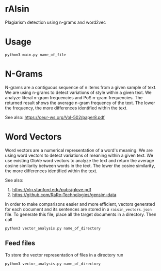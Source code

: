 # rAIsin
Plagiarism detection using n-grams and word2vec

# Usage
```
python3 main.py name_of_file
```

# N-Grams
N-grams are a contiguous sequence of n items from a given sample of text. We are using n-grams to detect variations of style within a given text. We analyze literal n-gram frequencies and PoS n-gram frequencies.
The returned result shows the average n-gram frequency of the text. The lower the frequency, the more differences identified within the text.

See also: https://ceur-ws.org/Vol-502/paper8.pdf

# Word Vectors
Word vectors are a numerical representation of a word's meaning. We are using word vectors to detect variations of meaning within a given text. We use existing GloVe word vectors to analyze the text and return the average cosine similarity between words in the text. The lower the cosine similarity, the more differences identified within the text.

See also:
1. https://nlp.stanford.edu/pubs/glove.pdf
2. https://github.com/RaRe-Technologies/gensim-data

In order to make comparisons easier and more efficient, vectors generated for each document and its sentences are stored in a `raisin_vectors.json` file. To generate this file, place all the target documents in a directory. Then call
```
python3 vector_analysis.py name_of_directory
```

## Feed files
To store the vector representation of files in a directory run
```
python3 vector_analysis.py name_of_directory
```

